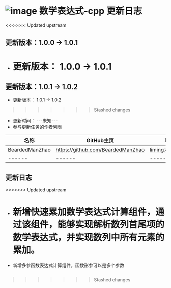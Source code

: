 # ![image](https://user-images.githubusercontent.com/113756063/203919312-dcec4a61-2136-4af2-a361-66b2ed4e6a54.png) 数学表达式-cpp 更新日志

<<<<<<< Updated upstream

## 更新版本：1.0.0 -> 1.0.1

* 更新版本： 1.0.0 -> 1.0.1
  =======

## 更新版本：1.0.1 -> 1.0.2

* 更新版本： 1.0.1 -> 1.0.2

> > > > > > > Stashed changes

* 更新时间： ---未知---
* 参与更新任务的作者列表

| 名称             | GitHub主页                          | 联系方式              |
|----------------|-----------------------------------|-------------------|
| BeardedManZhao | https://github.com/BeardedManZhao | liming7887@qq.com |
| ------         | ------                            | ------            |

## 更新日志

<<<<<<< Updated upstream

* 新增快速累加数学表达式计算组件，通过该组件，能够实现解析数列首尾项的数学表达式，并实现数列中所有元素的累加。
  =======
* 新增多参函数表达式计算组件，函数形参可以是多个参数

```c++

```

> > > > > > > Stashed changes
